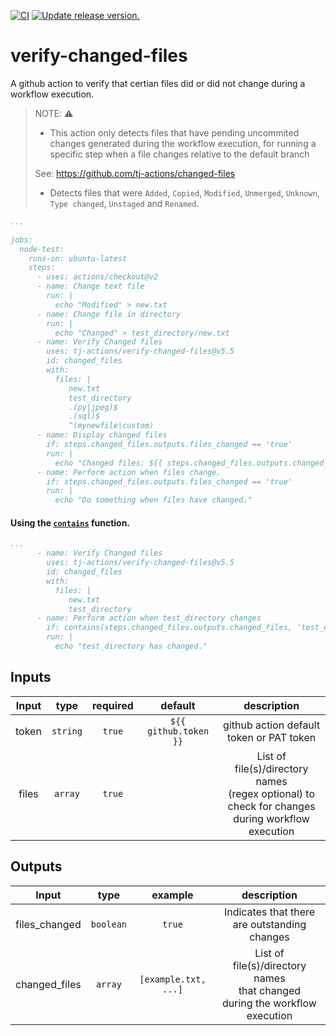 [![CI](https://github.com/tj-actions/verify-changed-files/workflows/CI/badge.svg)](https://github.com/tj-actions/verify-changed-files/actions?query=workflow%3ACI)
[![Update release version.](https://github.com/tj-actions/verify-changed-files/workflows/Update%20release%20version./badge.svg)](https://github.com/tj-actions/verify-changed-files/actions?query=workflow%3A%22Update+release+version.%22)

# verify-changed-files
A github action to verify that certian files did or did not change during a workflow execution.


> NOTE: :warning:
> * This action only detects files that have pending uncommited changes generated during the workflow execution, for running a specific step when a file changes relative to the default branch 
> 
> See: https://github.com/tj-actions/changed-files
> * Detects files that were `Added`, `Copied`, `Modified`, `Unmerged`, `Unknown`, `Type changed`, `Unstaged` and `Renamed`.


```yaml
...

jobs:
  node-test:
    runs-on: ubuntu-latest
    steps:
      - uses: actions/checkout@v2
      - name: Change text file
        run: |
          echo "Modified" > new.txt
      - name: Change file in directory
        run: |
          echo "Changed" > test_directory/new.txt
      - name: Verify Changed files
        uses: tj-actions/verify-changed-files@v5.5
        id: changed_files
        with:
          files: |
             new.txt
             test_directory
             .(py|jpeg)$
             .(sql)$
             ^(mynewfile|custom)
      - name: Display changed files
        if: steps.changed_files.outputs.files_changed == 'true'
        run: |
          echo "Changed files: ${{ steps.changed_files.outputs.changed_files }}"  # Outputs: test_directory/new.txt
      - name: Perform action when files change.
        if: steps.changed_files.outputs.files_changed == 'true'
        run: |
          echo "Do something when files have changed."
```


#### Using the [`contains`](https://docs.github.com/en/actions/reference/context-and-expression-syntax-for-github-actions#contains) function. 

```yaml
...
      - name: Verify Changed files
        uses: tj-actions/verify-changed-files@v5.5
        id: changed_files
        with:
          files: |
             new.txt
             test_directory
      - name: Perform action when test_directory changes
        if: contains(steps.changed_files.outputs.changed_files, 'test_directory')
        run: |
          echo "test_directory has changed."
```



## Inputs

|   Input       |    type     |  required      |  default                      |  description               |
|:-------------:|:-----------:|:--------------:|:-----------------------------:|:--------------------------:|
| token         |  `string`   |    `true`     | `${{ github.token }}`  <br/>  | github action default token or PAT token |
| files         |  `array`   |    `true`     |                               | List of file(s)/directory names <br/> (regex optional) to check for changes <br/> during workflow execution |


## Outputs

|   Input       |    type     |  example      |  description               |
|:-------------:|:-----------:|:-------------:|:--------------------------:|
| files_changed |  `boolean`  |  `true`       | Indicates that there are outstanding changes |
| changed_files |  `array`    |  `[example.txt, ...]`      | List of file(s)/directory names <br/> that changed <br/> during the workflow execution |
